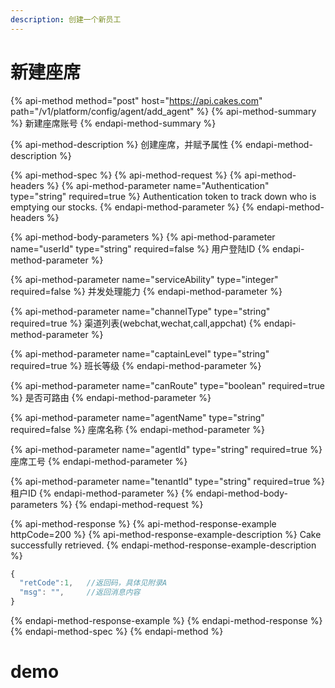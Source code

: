 ```yaml
---
description: 创建一个新员工
---
```


# 新建座席

{% api-method method="post" host="https://api.cakes.com" path="/v1/platform/config/agent/add\_agent" %}
{% api-method-summary %}
新建座席账号
{% endapi-method-summary %}

{% api-method-description %}
创建座席，并赋予属性
{% endapi-method-description %}

{% api-method-spec %}
{% api-method-request %}
{% api-method-headers %}
{% api-method-parameter name="Authentication" type="string" required=true %}
Authentication token to track down who is emptying our stocks.
{% endapi-method-parameter %}
{% endapi-method-headers %}

{% api-method-body-parameters %}
{% api-method-parameter name="userId" type="string" required=false %}
用户登陆ID
{% endapi-method-parameter %}

{% api-method-parameter name="serviceAbility" type="integer" required=false %}
并发处理能力
{% endapi-method-parameter %}

{% api-method-parameter name="channelType" type="string" required=true %}
渠道列表\(webchat,wechat,call,appchat\)
{% endapi-method-parameter %}

{% api-method-parameter name="captainLevel" type="string" required=true %}
班长等级
{% endapi-method-parameter %}

{% api-method-parameter name="canRoute" type="boolean" required=true %}
是否可路由
{% endapi-method-parameter %}

{% api-method-parameter name="agentName" type="string" required=false %}
座席名称
{% endapi-method-parameter %}

{% api-method-parameter name="agentId" type="string" required=true %}
座席工号
{% endapi-method-parameter %}

{% api-method-parameter name="tenantId" type="string" required=true %}
租户ID
{% endapi-method-parameter %}
{% endapi-method-body-parameters %}
{% endapi-method-request %}

{% api-method-response %}
{% api-method-response-example httpCode=200 %}
{% api-method-response-example-description %}
Cake successfully retrieved.
{% endapi-method-response-example-description %}

```javascript
{
  "retCode":1,   //返回码，具体见附录A
  "msg": "",     //返回消息内容
}
```
{% endapi-method-response-example %}
{% endapi-method-response %}
{% endapi-method-spec %}
{% endapi-method %}
# demo


